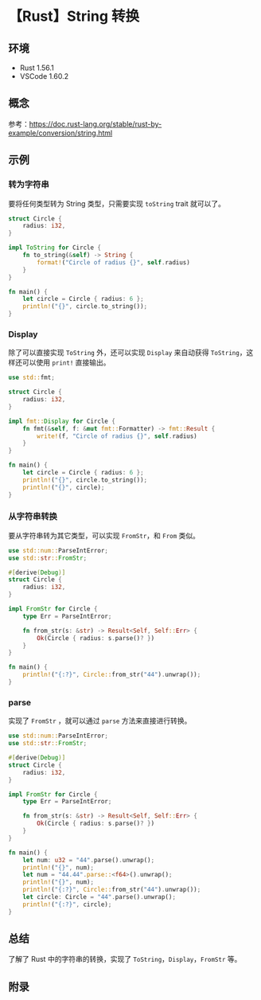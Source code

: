# 【Rust】String 转换

## 环境

- Rust 1.56.1
- VSCode 1.60.2

## 概念

参考：<https://doc.rust-lang.org/stable/rust-by-example/conversion/string.html>  

## 示例

### 转为字符串

要将任何类型转为 String 类型，只需要实现 `toString` trait 就可以了。

```rust
struct Circle {
    radius: i32,
}

impl ToString for Circle {
    fn to_string(&self) -> String {
        format!("Circle of radius {}", self.radius)
    }
}

fn main() {
    let circle = Circle { radius: 6 };
    println!("{}", circle.to_string());
}
```

### Display

除了可以直接实现 `ToString` 外，还可以实现 `Display` 来自动获得 `ToString`，这样还可以使用 `print!` 直接输出。

```rust
use std::fmt;

struct Circle {
    radius: i32,
}

impl fmt::Display for Circle {
    fn fmt(&self, f: &mut fmt::Formatter) -> fmt::Result {
        write!(f, "Circle of radius {}", self.radius)
    }
}

fn main() {
    let circle = Circle { radius: 6 };
    println!("{}", circle.to_string());
    println!("{}", circle);
}
```

### 从字符串转换

要从字符串转为其它类型，可以实现 `FromStr`，和 `From` 类似。

```rust
use std::num::ParseIntError;
use std::str::FromStr;

#[derive(Debug)]
struct Circle {
    radius: i32,
}

impl FromStr for Circle {
    type Err = ParseIntError;

    fn from_str(s: &str) -> Result<Self, Self::Err> {
        Ok(Circle { radius: s.parse()? })
    }
}

fn main() {
    println!("{:?}", Circle::from_str("44").unwrap());
}
```

### parse

实现了 `FromStr` ，就可以通过 `parse` 方法来直接进行转换。

```rust
use std::num::ParseIntError;
use std::str::FromStr;

#[derive(Debug)]
struct Circle {
    radius: i32,
}

impl FromStr for Circle {
    type Err = ParseIntError;

    fn from_str(s: &str) -> Result<Self, Self::Err> {
        Ok(Circle { radius: s.parse()? })
    }
}

fn main() {
    let num: u32 = "44".parse().unwrap();
    println!("{}", num);
    let num = "44.44".parse::<f64>().unwrap();
    println!("{}", num);
    println!("{:?}", Circle::from_str("44").unwrap());
    let circle: Circle = "44".parse().unwrap();
    println!("{:?}", circle);
}
```

## 总结

了解了 Rust 中的字符串的转换，实现了 `ToString`，`Display`，`FromStr` 等。

## 附录
